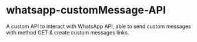 # whatsapp-customMessage-API
A custom API to interact with WhatsApp API, able to send custom messages with method GET &amp; create custom messages links.
